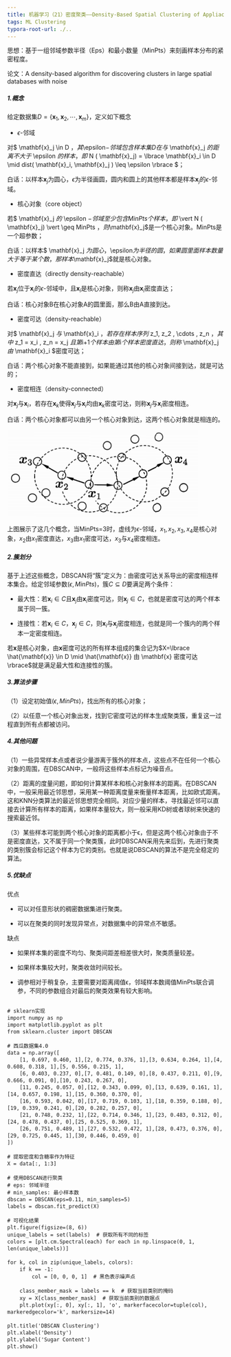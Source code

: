 ```yaml
---
title: 机器学习（21）密度聚类——Density-Based Spatial Clustering of Appliactions with Noise，DBSCAN
tags: ML Clustering
typora-root-url: ./..
---
```


思想：基于一组邻域参数半径（Eps）和最小数量（MinPts）来刻画样本分布的紧密程度。

<!--more-->

论文：A density-based algorithm for discovering clusters in large spatial databases with noise

##### 1.概念

给定数据集$D=\lbrace \mathbf{x}_1,\mathbf{x}_2,\cdots,\mathbf{x}_m \rbrace$，定义如下概念

- $\epsilon$-邻域

对$ \mathbf{x}_j \in D $，其$\epsilon$-邻域包含样本集D在与$ \mathbf{x}_j $的距离不大于$ \epsilon $的样本，即$ N ( \mathbf{x}_j) = \lbrace \mathbf{x}_i \in D \mid dist( \mathbf{x}_i, \mathbf{x}_j ) \leq \epsilon \rbrace $；

白话：以样本$\mathbf{x}_j$为圆心，$\epsilon$为半径画圆，圆内和圆上的其他样本都是样本$\mathbf{x}_j$的$\epsilon$-邻域。

- 核心对象（core object）

若$ \mathbf{x}_j $的$ \epsilon $-邻域至少包含MinPts个样本，即$ \vert N ( \mathbf{x}_j) \vert \geq MinPts $，则$\mathbf{x}_j$是一个核心对象。MinPts是一个超参数；

白话：以样本$ \mathbf{x}_j $为圆心，$\epsilon$为半径的圆，如果圆里面样本数量大于等于某个数，那样本$\mathbf{x}_j$就是核心对象。

- 密度直达（directly density-reachable）

若$\mathbf{x}_j$位于$\mathbf{x}_i$的$\epsilon$-邻域中，且$\mathbf{x}_i$是核心对象，则称$\mathbf{x}_j$由$\mathbf{x}_i$密度直达；

白话：核心对象B在核心对象A的圆里面，那么B由A直接到达。

- 密度可达（density-reachable）

对$ \mathbf{x}_j $与$ \mathbf{x}_i $，若存在样本序列$ z_1, z_2 , \cdots , z_n $，其中$ z_1 = x_i , z_n = x_j $且第$i+1$个样本由第$i$个样本密度直达，则称$ \mathbf{x}_j $由$ \mathbf{x}_i $密度可达；

白话：两个核心对象不能直接到，如果能通过其他的核心对象间接到达，就是可达的；

- 密度相连（density-connected）

对$\mathbf{x}_j$与$\mathbf{x}_i$，若存在$\mathbf{x}_k$使得$\mathbf{x}_j$与$\mathbf{x}_i$均由$\mathbf{x}_k$密度可达，则称$\mathbf{x}_j$与$\mathbf{x}_i$密度相连。

白话：两个核心对象都可以由另一个核心对象到达，这两个核心对象就是相连的。

![](/images/DBSCAN/one.png)

上图展示了这几个概念，当MinPts=3时，虚线为$\epsilon$-邻域，$x_1,x_2,x_3,x_4$是核心对象，$x_2$由$x_1$密度直达，$x_3$由$x_1$密度可达，$x_3$与$x_4$密度相连。

##### 2.簇划分

基于上述这些概念，DBSCAN将“簇”定义为：由密度可达关系导出的密度相连样本集合。给定邻域参数$(\epsilon,MinPts)$，簇$C \subseteq  D$要满足两个条件：

- 最大性：若$\mathbf{x}_i\in C$且$\mathbf{x}_j$由$\mathbf{x}_i$密度可达，则$\mathbf{x}_j\in C$，也就是密度可达的两个样本属于同一簇。

- 连接性：若$\mathbf{x}_i\in C$，$\mathbf{x}_j\in C$，则$\mathbf{x}_i$与$\mathbf{x}_j$密度相连，也就是同一个簇内的两个样本一定密度相连。

若$\mathbf{x}$是核心对象，由$\mathbf{x}$密度可达的所有样本组成的集合记为$X=\lbrace \hat{\mathbf{x}} \in D \mid \hat{\mathbf{x}} 由 \mathbf{x} 密度可达\rbrace$就是满足最大性和连接性的簇。

##### 3.算法步骤

（1）设定初始值$(\epsilon,MinPts)$，找出所有的核心对象；

（2）以任意一个核心对象出发，找到它密度可达的样本生成聚类簇，重复这一过程直到所有点都被访问。

##### 4.其他问题

（1）一些异常样本点或者说少量游离于簇外的样本点，这些点不在任何一个核心对象的周围，在DBSCAN中，一般将这些样本点标记为噪音点。

（2）距离的度量问题，即如何计算某样本和核心对象样本的距离。在DBSCAN中，一般采用最近邻思想，采用某一种距离度量来衡量样本距离，比如欧式距离。这和KNN分类算法的最近邻思想完全相同。对应少量的样本，寻找最近邻可以直接去计算所有样本的距离，如果样本量较大，则一般采用KD树或者球树来快速的搜索最近邻。

（3）某些样本可能到两个核心对象的距离都小于ϵ，但是这两个核心对象由于不是密度直达，又不属于同一个聚类簇，此时DBSCAN采用先来后到，先进行聚类的类别簇会标记这个样本为它的类别。也就是说DBSCAN的算法不是完全稳定的算法。

##### 5.优缺点

优点

- 可以对任意形状的稠密数据集进行聚类。

- 可以在聚类的同时发现异常点，对数据集中的异常点不敏感。

缺点

- 如果样本集的密度不均匀、聚类间距差相差很大时，聚类质量较差。

- 如果样本集较大时，聚类收敛时间较长。

- 调参相对于稍复杂，主要需要对距离阈值ϵ，邻域样本数阈值MinPts联合调参，不同的参数组合对最后的聚类效果有较大影响。

~~~
~~~



~~~
# sklearn实现
import numpy as np
import matplotlib.pyplot as plt
from sklearn.cluster import DBSCAN

# 西瓜数据集4.0
data = np.array([
    [1, 0.697, 0.460, 1],[2, 0.774, 0.376, 1],[3, 0.634, 0.264, 1],[4, 0.608, 0.318, 1],[5, 0.556, 0.215, 1],
    [6, 0.403, 0.237, 0],[7, 0.481, 0.149, 0],[8, 0.437, 0.211, 0],[9, 0.666, 0.091, 0],[10, 0.243, 0.267, 0],
    [11, 0.245, 0.057, 0],[12, 0.343, 0.099, 0],[13, 0.639, 0.161, 1],[14, 0.657, 0.198, 1],[15, 0.360, 0.370, 0],
    [16, 0.593, 0.042, 0],[17, 0.719, 0.103, 1],[18, 0.359, 0.188, 0],[19, 0.339, 0.241, 0],[20, 0.282, 0.257, 0],
    [21, 0.748, 0.232, 1],[22, 0.714, 0.346, 1],[23, 0.483, 0.312, 0],[24, 0.478, 0.437, 0],[25, 0.525, 0.369, 1],
    [26, 0.751, 0.489, 1],[27, 0.532, 0.472, 1],[28, 0.473, 0.376, 0],[29, 0.725, 0.445, 1],[30, 0.446, 0.459, 0]
])

# 提取密度和含糖率作为特征
X = data[:, 1:3]

# 使用DBSCAN进行聚类
# eps: 邻域半径
# min_samples: 最小样本数
dbscan = DBSCAN(eps=0.11, min_samples=5)
labels = dbscan.fit_predict(X)

# 可视化结果
plt.figure(figsize=(8, 6))
unique_labels = set(labels)  # 获取所有不同的标签
colors = [plt.cm.Spectral(each) for each in np.linspace(0, 1, len(unique_labels))]

for k, col in zip(unique_labels, colors):
    if k == -1:
        col = [0, 0, 0, 1]  # 黑色表示噪声点

    class_member_mask = labels == k  # 获取当前类别的掩码
    xy = X[class_member_mask]  # 获取当前类别的数据点
    plt.plot(xy[:, 0], xy[:, 1], 'o', markerfacecolor=tuple(col), markeredgecolor='k', markersize=14)

plt.title('DBSCAN Clustering')
plt.xlabel('Density')
plt.ylabel('Sugar Content')
plt.show()
~~~


